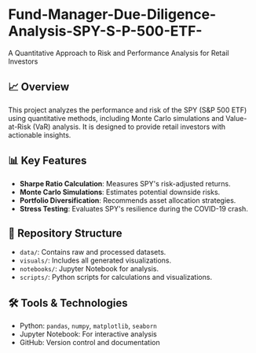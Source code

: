 # Fund-Manager-Due-Diligence-Analysis-SPY-S-P-500-ETF-
A Quantitative Approach to Risk and Performance Analysis for Retail Investors
## 📈 Overview
This project analyzes the performance and risk of the SPY (S&P 500 ETF) using quantitative methods, including Monte Carlo simulations and Value-at-Risk (VaR) analysis. It is designed to provide retail investors with actionable insights.

## 📊 Key Features
- **Sharpe Ratio Calculation**: Measures SPY's risk-adjusted returns.
- **Monte Carlo Simulations**: Estimates potential downside risks.
- **Portfolio Diversification**: Recommends asset allocation strategies.
- **Stress Testing**: Evaluates SPY's resilience during the COVID-19 crash.

## 📂 Repository Structure
- `data/`: Contains raw and processed datasets.
- `visuals/`: Includes all generated visualizations.
- `notebooks/`: Jupyter Notebook for analysis.
- `scripts/`: Python scripts for calculations and visualizations.

## 🛠 Tools & Technologies
- Python: `pandas`, `numpy`, `matplotlib`, `seaborn`
- Jupyter Notebook: For interactive analysis
- GitHub: Version control and documentation
